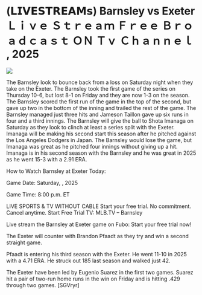 # (𝗟𝗜𝗩𝗘𝗦𝗧𝗥𝗘𝗔𝗠𝘀) Barnsley vs Exeter Ｌｉｖｅ Ｓｔｒｅａｍ Ｆｒｅｅ Ｂｒｏａｄｃａｓｔ ＯＮ Ｔｖ Ｃｈａｎｎｅｌ , 2025  
  
  
[![](https://i.imgur.com/qSNzIqt.png)](https://movie.rssnews.media/gBNxryGzr.php)  
  
The Barnsley look to bounce back from a loss on Saturday night when they take on the Exeter. The Barnsley took the first game of the series on Thursday 10-6, but lost 8-1 on Friday and they are now 1-3 on the season. The Barnsley scored the first run of the game in the top of the second, but gave up two in the bottom of the inning and trailed the rest of the game. The Barnsley managed just three hits and Jameson Taillon gave up six runs in four and a third innings. The Barnsley will give the ball to Shota Imanaga on Saturday as they look to clinch at least a series split with the Exeter. Imanaga will be making his second start this season after he pitched against the Los Angeles Dodgers in Japan. The Barnsley would lose the game, but Imanaga was great as he pitched four innings without giving up a hit. Imanaga is in his second season with the Barnsley and he was great in 2025 as he went 15-3 with a 2.91 ERA.

How to Watch Barnsley at Exeter Today:

Game Date: Saturday, , 2025

Game Time: 8:00 p.m. ET

LIVE SPORTS & TV WITHOUT CABLE
Start your free trial. No commitment. Cancel anytime.
Start Free Trial
TV: MLB.TV – Barnsley

Live stream the Barnsley at Exeter game on Fubo: Start your free trial now!

The Exeter will counter with Brandon Pfaadt as they try and win a second straight game.

Pfaadt is entering his third season with the Exeter. He went 11-10 in 2025 with a 4.71 ERA. He struck out 185 last season and walked just 42.

The Exeter have been led by Eugenio Suarez in the first two games. Suarez hit a pair of two-run home runs in the win on Friday and is hitting .429 through two games. [SGVryr]